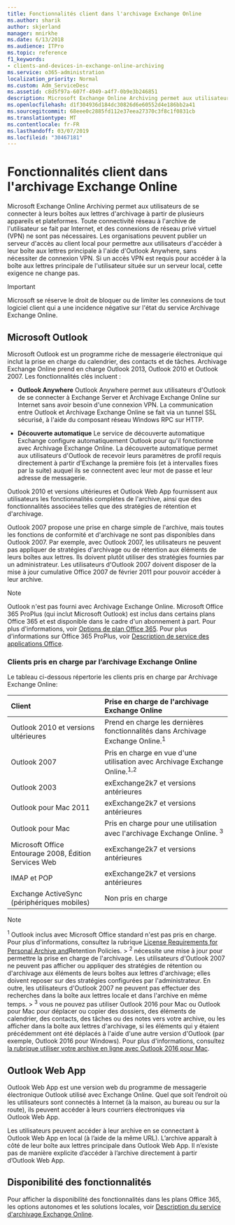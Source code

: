 ```yaml
---
title: Fonctionnalités client dans l'archivage Exchange Online
ms.author: sharik
author: skjerland
manager: mnirkhe
ms.date: 6/13/2018
ms.audience: ITPro
ms.topic: reference
f1_keywords:
- clients-and-devices-in-exchange-online-archiving
ms.service: o365-administration
localization_priority: Normal
ms.custom: Adm_ServiceDesc
ms.assetid: c8d5f97a-607f-4949-a4f7-0b9e3b246851
description: Microsoft Exchange Online Archiving permet aux utilisateurs de se connecter à leurs boîtes aux lettres d'archivage à partir de plusieurs appareils et plateformes. Toute connectivité réseau à l'archive de l'utilisateur se fait par Internet, et des connexions de réseau privé virtuel (VPN) ne sont pas nécessaires. Les organisations peuvent publier un serveur d'accès au client local pour permettre aux utilisateurs d'accéder à leur boîte aux lettres principale à l'aide d'Outlook Anywhere, sans nécessiter de connexion VPN. Si un accès VPN est requis pour accéder à la boîte aux lettres principale de l'utilisateur située sur un serveur local, cette exigence ne change pas.
ms.openlocfilehash: d1f304936d184dc30826d6e60552d4e186bb2a41
ms.sourcegitcommit: 68eee0c2885fd112e37eea27370c3f8c1f0831cb
ms.translationtype: MT
ms.contentlocale: fr-FR
ms.lasthandoff: 03/07/2019
ms.locfileid: "30467181"
---
```

# <a name="client-features-in-exchange-online-archiving"></a>Fonctionnalités client dans l'archivage Exchange Online

Microsoft Exchange Online Archiving permet aux utilisateurs de se connecter à leurs boîtes aux lettres d'archivage à partir de plusieurs appareils et plateformes. Toute connectivité réseau à l'archive de l'utilisateur se fait par Internet, et des connexions de réseau privé virtuel (VPN) ne sont pas nécessaires. Les organisations peuvent publier un serveur d'accès au client local pour permettre aux utilisateurs d'accéder à leur boîte aux lettres principale à l'aide d'Outlook Anywhere, sans nécessiter de connexion VPN. Si un accès VPN est requis pour accéder à la boîte aux lettres principale de l'utilisateur située sur un serveur local, cette exigence ne change pas.
  
> [!IMPORTANT]
> Microsoft se réserve le droit de bloquer ou de limiter les connexions de tout logiciel client qui a une incidence négative sur l'état du service Archivage Exchange Online. 
  
## <a name="microsoft-outlook"></a>Microsoft Outlook

Microsoft Outlook est un programme riche de messagerie électronique qui inclut la prise en charge du calendrier, des contacts et de tâches. Archivage Exchange Online prend en charge Outlook 2013, Outlook 2010 et Outlook 2007. Les fonctionnalités clés incluent :
  
- **Outlook Anywhere** Outlook Anywhere permet aux utilisateurs d'Outlook de se connecter à Exchange Server et Archivage Exchange Online sur Internet sans avoir besoin d'une connexion VPN. La communication entre Outlook et Archivage Exchange Online se fait via un tunnel SSL sécurisé, à l'aide du composant réseau Windows RPC sur HTTP. 
    
- **Découverte automatique** Le service de découverte automatique Exchange configure automatiquement Outlook pour qu'il fonctionne avec Archivage Exchange Online. La découverte automatique permet aux utilisateurs d'Outlook de recevoir leurs paramètres de profil requis directement à partir d'Exchange la première fois (et à intervalles fixes par la suite) auquel ils se connectent avec leur mot de passe et leur adresse de messagerie. 
    
Outlook 2010 et versions ultérieures et Outlook Web App fournissent aux utilisateurs les fonctionnalités complètes de l'archive, ainsi que des fonctionnalités associées telles que des stratégies de rétention et d'archivage.
  
Outlook 2007 propose une prise en charge simple de l'archive, mais toutes les fonctions de conformité et d'archivage ne sont pas disponibles dans Outlook 2007. Par exemple, avec Outlook 2007, les utilisateurs ne peuvent pas appliquer de stratégies d'archivage ou de rétention aux éléments de leurs boîtes aux lettres. Ils doivent plutôt utiliser des stratégies fournies par un administrateur. Les utilisateurs d'Outlook 2007 doivent disposer de la mise à jour cumulative Office 2007 de février 2011 pour pouvoir accéder à leur archive.
  
> [!NOTE]
> Outlook n'est pas fourni avec Archivage Exchange Online. Microsoft Office 365 ProPlus (qui inclut Microsoft Outlook) est inclus dans certains plans Office 365 et est disponible dans le cadre d'un abonnement à part. Pour plus d'informations, voir [Options de plan Office 365](../office-365-platform-service-description/office-365-plan-options.md). Pour plus d'informations sur Office 365 ProPlus, voir [Description de service des applications Office](../office-applications-service-description/office-applications-service-description.md). 
  
### <a name="clients-supported-by-exchange-online-archiving"></a>Clients pris en charge par l’archivage Exchange Online

Le tableau ci-dessous répertorie les clients pris en charge par Archivage Exchange Online:
  
|**Client**|**Prise en charge de l'archivage Exchange Online**|
|:-----|:-----|
|Outlook 2010 et versions ultérieures  <br/> |Prend en charge les dernières fonctionnalités dans Archivage Exchange Online.<sup>1</sup> <br/> |
|Outlook 2007  <br/> |Pris en charge en vue d'une utilisation avec Archivage Exchange Online.<sup>1,2</sup> <br/> |
|Outlook 2003  <br/> |exExchange2k7 et versions antérieures  <br/> |
|Outlook pour Mac 2011  <br/> |exExchange2k7 et versions antérieures  <br/> |
|Outlook pour Mac  <br/> |Pris en charge pour une utilisation avec l'archivage Exchange Online. <sup>3</sup> <br/> |
|Microsoft Office Entourage 2008, Édition Services Web  <br/> |exExchange2k7 et versions antérieures  <br/> |
|IMAP et POP  <br/> |exExchange2k7 et versions antérieures  <br/> |
|Exchange ActiveSync (périphériques mobiles)  <br/> |Non pris en charge  <br/> |
   
> [!NOTE]
> <sup>1</sup> Outlook inclus avec Microsoft Office standard n'est pas pris en charge. Pour plus d'informations, consultez la rubrique [License Requirements for Personal Archive and](https://go.microsoft.com/fwlink/?LinkId=389396)Retention Policies. > <sup>2</sup> nécessite une mise à jour pour permettre la prise en charge de l'archivage. Les utilisateurs d'Outlook 2007 ne peuvent pas afficher ou appliquer des stratégies de rétention ou d'archivage aux éléments de leurs boîtes aux lettres d'archivage; elles doivent reposer sur des stratégies configurées par l'administrateur. En outre, les utilisateurs d'Outlook 2007 ne peuvent pas effectuer des recherches dans la boîte aux lettres locale et dans l'archive en même temps. > <sup>3</sup> vous ne pouvez pas utiliser Outlook 2016 pour Mac ou Outlook pour Mac pour déplacer ou copier des dossiers, des éléments de calendrier, des contacts, des tâches ou des notes vers votre archive, ou les afficher dans la boîte aux lettres d'archivage, si les éléments qui y étaient précédemment ont été déplacés à l'aide d'une autre version d'Outlook (par exemple, Outlook 2016 pour Windows). Pour plus d'informations, consultez [la rubrique utiliser votre archive en ligne avec Outlook 2016 pour Mac](https://support.office.com/en-us/article/Use-your-online-archive-with-Outlook-2016-for-Mac-45b8439c-2982-4b6b-9097-eed71dbfe238). 
  
## <a name="outlook-web-app"></a>Outlook Web App

Outlook Web App est une version web du programme de messagerie électronique Outlook utilisé avec Exchange Online. Quel que soit l’endroit où les utilisateurs sont connectés à Internet (à la maison, au bureau ou sur la route), ils peuvent accéder à leurs courriers électroniques via Outlook Web App.
  
Les utilisateurs peuvent accéder à leur archive en se connectant à Outlook Web App en local (à l’aide de la même URL). L’archive apparaît à côté de leur boîte aux lettres principale dans Outlook Web App. Il n’existe pas de manière explicite d’accéder à l’archive directement à partir d’Outlook Web App.
  
## <a name="feature-availability"></a>Disponibilité des fonctionnalités

Pour afficher la disponibilité des fonctionnalités dans les plans Office 365, les options autonomes et les solutions locales, voir [Description du service d'archivage Exchange Online](exchange-online-archiving-service-description.md).
  


